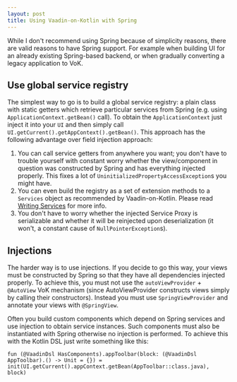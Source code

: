 ```yaml
---
layout: post
title: Using Vaadin-on-Kotlin with Spring
---
```


While I don't recommend using Spring because of simplicity reasons, there
are valid reasons to have Spring support. For example when building UI for
an already existing Spring-based backend, or when gradually converting a
legacy application to VoK.

## Use global service registry

The simplest way to go is to build a global service registry: a plain class
with static getters which retrieve particular services from Spring (e.g. using
`ApplicationContext.getBean()` call). To obtain the `ApplicationContext` just
inject it into your `UI` and then simply call `UI.getCurrent().getAppContext().getBean()`.
This approach has the following advantage over field injection approach:

1. You can call service getters from anywhere you want; you don't have to
   trouble yourself with constant worry whether the view/component in question
   was constructed by Spring and has everything injected properly. This fixes
   a lot of `UninitializedPropertyAccessException`s you might have.
2. You can even build the registry as a set of extension methods to a `Services`
   object as recommended by Vaadin-on-Kotlin. Please read
   [Writing Services](http://www.vaadinonkotlin.eu/services.html) for more info.
3. You don't have to worry whether the injected Service Proxy is serializable
   and whether it will be reinjected upon deserialization (it won't, a constant
   cause of `NullPointerException`s).

## Injections

The harder way is to use injections. If you decide to go this way, your views
must be constructed by Spring so that they have all dependencies injected properly.
To achieve this, you must not use the `autoViewProvider` + `@AutoView` VoK mechanism
(since AutoViewProvider constructs views simply by calling their constructors).
Instead you must use `SpringViewProvider` and annotate your views with `@SpringView`.

Often you build custom components which depend on Spring services and use
injection to obtain service instances. Such components must also be instantiated
with Spring otherwise no injection is performed. To achieve this with the
Kotlin DSL just write something like this:

```
fun (@VaadinDsl HasComponents).appToolbar(block: (@VaadinDsl AppToolbar).() -> Unit = {}) = init(UI.getCurrent().appContext.getBean(AppToolbar::class.java), block)
```
